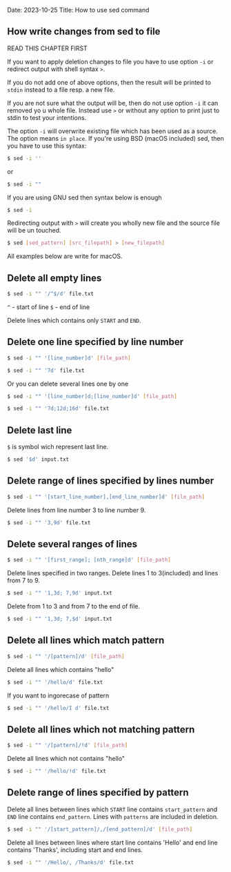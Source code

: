 Date: 2023-10-25
Title: How to use sed command

## How write changes from sed to file

<p class="warning">READ THIS CHAPTER FIRST</p>

If you want to apply deletion changes to file you have to use option `-i`
or redirect output with shell syntax `>`.

If you do not add one of above options, then the result will be printed to `stdin` instead to a file resp. a new file.

If you are not sure what the output will be, then do not use option `-i` it can removed yo u whole file. Instead use `>` or without any option to print just to stdin to test your
intentions.

The option `-i` will overwrite existing file which has been used as a source.
The option means `in place`. If you're using BSD (macOS included) sed, then you have
to use this syntax:

```sh
$ sed -i ''
```

or

```sh
$ sed -i ""
```

If you are using GNU sed then syntax below is enough

```sh
$ sed -i
```

Redirecting output with `>` will create you wholly new file and the source file will be un touched.

```sh
$ sed [sed_pattern] [src_filepath] > [new_filepath]
```

All examples below are write for macOS.

## Delete all empty lines

```sh
$ sed -i "" '/^$/d' file.txt
```

`^` - start of line
`$` - end of line

Delete lines which contains only `START` and `END`.

## Delete one line specified by line number

```sh
$ sed -i "" '[line_number]d' [file_path]
```

```sh
$ sed -i "" '7d' file.txt
```

Or you can delete several lines one by one

```sh
$ sed -i "" '[line_number]d;[line_number]d' [file_path]
```

```sh
$ sed -i "" '7d;12d;16d' file.txt
```

## Delete last line

`$` is symbol wich represent last line.

```sh
$ sed '$d' input.txt
```

## Delete range of lines specified by lines number

```sh
$ sed -i "" '[start_line_number],[end_line_number]d' [file_path]
```

Delete lines from line number 3 to line number 9.

```sh
$ sed -i "" '3,9d' file.txt
```

## Delete several ranges of lines

```sh
$ sed -i "" '[first_range]; [nth_range]d' [file_path]
```

Delete lines specified in two ranges. Delete lines 1 to 3(included) and lines from 7 to 9.

```sh
$ sed -i "" '1,3d; 7,9d' input.txt
```

Delete from 1 to 3 and from 7 to the end of file.

```sh
$ sed -i "" '1,3d; 7,$d' input.txt
```

## Delete all lines which match pattern

```sh
$ sed -i "" '/[pattern]/d' [file_path]
```

Delete all lines which contains "hello"

```sh
$ sed -i "" '/hello/d' file.txt
```

If you want to ingorecase of pattern

```sh
$ sed -i "" '/hello/I d' file.txt
```

## Delete all lines which not matching pattern

```sh
$ sed -i "" '/[pattern]/!d' [file_path]
```

Delete all lines which not contains "hello"

```sh
$ sed -i "" '/hello/!d' file.txt
```

## Delete range of lines specified by pattern

Delete all lines between lines which `START` line contains `start_pattern` and `END` line
contains `end_pattern`. Lines with `patterns` are included in deletion.

```sh
$ sed -i "" '/[start_pattern]/,/[end_pattern]/d' [file_path]
```

Delete all lines between lines where start line contains 'Hello' and end line
contains 'Thanks', including start and end lines.

```sh
$ sed -i "" '/Hello/, /Thanks/d' file.txt
```

